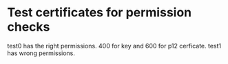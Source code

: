 # Test certificates for permission checks

test0 has the right permissions. 400 for key and 600 for p12 cerficate.
test1 has wrong permissions.